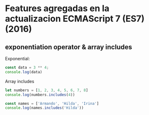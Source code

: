 # Features agregadas en la actualizacion ECMAScript 7 (ES7) (2016)

## exponentiation operator & array includes

Exponential:
```javascript
const data = 3 ** 4;
console.log(data)
```

Array includes
```javascript
let numbers = [1, 2, 3, 4, 5, 6, 7, 8]
console.log(numbers.includes(4))

const names = ['Armando', 'Hilda', 'Irina']
console.log(names.includes('Hilda'))
```

